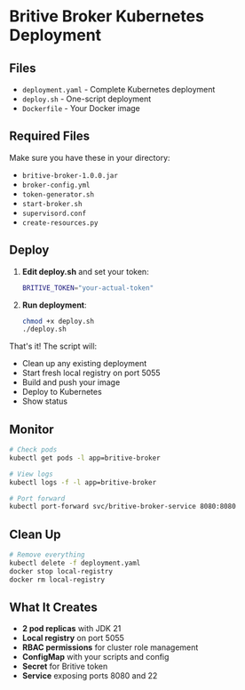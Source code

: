# Britive Broker Kubernetes Deployment

## Files

- `deployment.yaml` - Complete Kubernetes deployment
- `deploy.sh` - One-script deployment
- `Dockerfile` - Your Docker image

## Required Files

Make sure you have these in your directory:

- `britive-broker-1.0.0.jar`
- `broker-config.yml`
- `token-generator.sh`
- `start-broker.sh`
- `supervisord.conf`
- `create-resources.py`

## Deploy

1. **Edit deploy.sh** and set your token:

   ```bash
   BRITIVE_TOKEN="your-actual-token"
   ```

2. **Run deployment**:

   ```bash
   chmod +x deploy.sh
   ./deploy.sh
   ```

That's it! The script will:

- Clean up any existing deployment
- Start fresh local registry on port 5055
- Build and push your image
- Deploy to Kubernetes
- Show status

## Monitor

```bash
# Check pods
kubectl get pods -l app=britive-broker

# View logs
kubectl logs -f -l app=britive-broker

# Port forward
kubectl port-forward svc/britive-broker-service 8080:8080
```

## Clean Up

```bash
# Remove everything
kubectl delete -f deployment.yaml
docker stop local-registry
docker rm local-registry
```

## What It Creates

- **2 pod replicas** with JDK 21
- **Local registry** on port 5055
- **RBAC permissions** for cluster role management
- **ConfigMap** with your scripts and config
- **Secret** for Britive token
- **Service** exposing ports 8080 and 22
